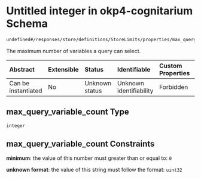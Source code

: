 # Untitled integer in okp4-cognitarium Schema

```txt
undefined#/responses/store/definitions/StoreLimits/properties/max_query_variable_count
```

The maximum number of variables a query can select.

| Abstract            | Extensible | Status         | Identifiable            | Custom Properties | Additional Properties | Access Restrictions | Defined In                                                                     |
| :------------------ | :--------- | :------------- | :---------------------- | :---------------- | :-------------------- | :------------------ | :----------------------------------------------------------------------------- |
| Can be instantiated | No         | Unknown status | Unknown identifiability | Forbidden         | Allowed               | none                | [okp4-cognitarium.json\*](schema/okp4-cognitarium.json "open original schema") |

## max\_query\_variable\_count Type

`integer`

## max\_query\_variable\_count Constraints

**minimum**: the value of this number must greater than or equal to: `0`

**unknown format**: the value of this string must follow the format: `uint32`
